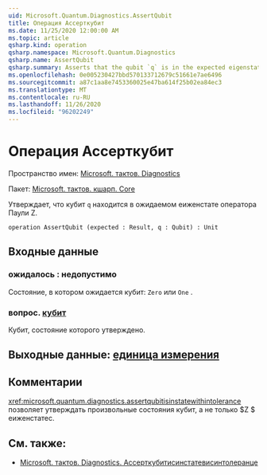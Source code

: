 ```yaml
---
uid: Microsoft.Quantum.Diagnostics.AssertQubit
title: Операция Ассерткубит
ms.date: 11/25/2020 12:00:00 AM
ms.topic: article
qsharp.kind: operation
qsharp.namespace: Microsoft.Quantum.Diagnostics
qsharp.name: AssertQubit
qsharp.summary: Asserts that the qubit `q` is in the expected eigenstate of the Pauli Z operator.
ms.openlocfilehash: 0e005230427bbd570133712679c51661e7ae6496
ms.sourcegitcommit: a87c1aa8e7453360025e47ba614f25b02ea84ec3
ms.translationtype: MT
ms.contentlocale: ru-RU
ms.lasthandoff: 11/26/2020
ms.locfileid: "96202249"
---
```

# <a name="assertqubit-operation"></a>Операция Ассерткубит

Пространство имен: [Microsoft. тактов. Diagnostics](xref:Microsoft.Quantum.Diagnostics)

Пакет: [Microsoft. тактов. кшарп. Core](https://nuget.org/packages/Microsoft.Quantum.QSharp.Core)


Утверждает, что кубит `q` находится в ожидаемом еиженстате оператора Паули Z.

```qsharp
operation AssertQubit (expected : Result, q : Qubit) : Unit
```


## <a name="input"></a>Входные данные

### <a name="expected--__invalidresult__"></a>ожидалось __: <Result> недопустимо__

Состояние, в котором ожидается кубит: `Zero` или `One` .


### <a name="q--qubit"></a>вопрос. [кубит](xref:microsoft.quantum.lang-ref.qubit)

Кубит, состояние которого утверждено.



## <a name="output--unit"></a>Выходные данные: [единица измерения](xref:microsoft.quantum.lang-ref.unit)



## <a name="remarks"></a>Комментарии

<xref:microsoft.quantum.diagnostics.assertqubitisinstatewithintolerance> позволяет утверждать произвольные состояния кубит, а не только $Z $ еиженстатес.

## <a name="see-also"></a>См. также:

- [Microsoft. тактов. Diagnostics. Ассерткубитисинстатевисинтолеранце](xref:Microsoft.Quantum.Diagnostics.AssertQubitIsInStateWithinTolerance)